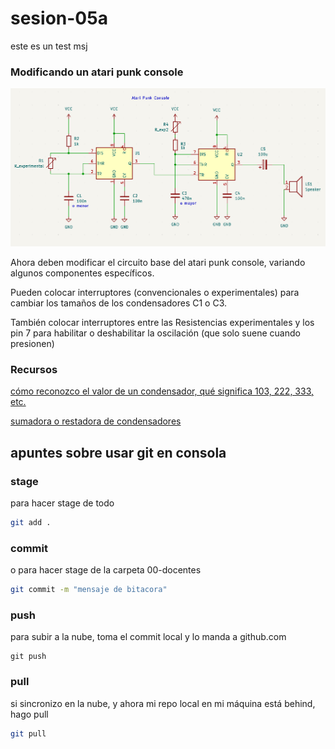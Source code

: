 # sesion-05a

este es un test msj

### Modificando un atari punk console

![atarikpunkModding](/00-docentes/sesion-04a/archivos/atariPunk_v1.png)

Ahora deben modificar el circuito base del atari punk console, variando algunos componentes específicos.

Pueden colocar interruptores (convencionales o experimentales) para cambiar los tamaños de los condensadores C1 o C3.

También colocar interruptores entre las Resistencias experimentales y los pin 7 para habilitar o deshabilitar la oscilación (que solo suene cuando presionen)

### Recursos

[cómo reconozco el valor de un condensador, qué significa 103, 222, 333, etc.](https://circuitdigest.com/calculators/capacitor-value-code-calculator)

[sumadora o restadora de condensadores](https://www.digikey.com/en/resources/conversion-calculators/conversion-calculator-series-and-parallel-capacitor)


## apuntes sobre usar git en consola

### stage

para hacer stage de todo

```sh
git add .
```

### commit

o para hacer stage de la carpeta 00-docentes

```sh
git commit -m "mensaje de bitacora"
```

### push

para subir a la nube, toma el commit local y lo manda a github.com

```
git push
```

### pull

si sincronizo en la nube, y ahora mi repo local en mi máquina está behind, hago pull

```sh
git pull
```
